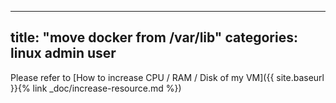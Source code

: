 
---
title:  "move docker from /var/lib"
categories: linux admin user
---


Please refer to [How to increase CPU / RAM / Disk of my VM]({{ site.baseurl }}{% link _doc/increase-resource.md %})
